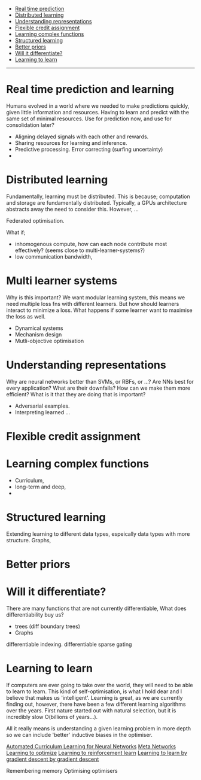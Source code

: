 * [Real time prediction](#real-time-prediction-and-learning)
* [Distributed learning](#distributed-learning)
* [Understanding representations](#understanding-representations)
* [Flexible credit assignment](#flexible-credit-assignment)
* [Learning complex functions](#learning-complex-functions)
* [Structured learning](#structured-learning)
* [Better priors](#better-priors)
* [Will it differentiate?](#will-it-differentiate)
* [Learning to learn](#learning-to-learn)

***
<!--
- Why is it important? What is it? Why is it a problem? Motivation!
- Related work.
- Settings

Want;
- motivations to be super succint and clear
- related work to be comprehensive and its analysis insightful.
-->

# Real time prediction and learning

Humans evolved in a world where we needed to make predictions quickly, given little information and resources.
Having to learn and predict with the same set of minimal resources. Use for prediction now, and use for consolidation later?


- Aligning delayed signals with each other and rewards.
- Sharing resources for learning and inference.
- Predictive processing. Error correcting (surfing uncertainty)
-

# Distributed learning

Fundamentally, learning must be distributed. This is because; computation and storage are fundamentally distributed. Typically, a GPUs architecture abstracts away the need to consider this. However, ...

Federated optimisation.

What if;
- inhomogenous compute, how can each node contribute most effectively? (seems close to multi-learner-systems?)
- low communication bandwidth,

# Multi learner systems

Why is this important?
We want modular learning system, this means we need multiple loss fns with different learners.
But how should learners interact to minimize a loss. What happens if some learner want to maximise the loss as well.


- Dynamical systems
- Mechanism design
- Mutli-objective optimisation

# Understanding representations

Why are neural networks better than SVMs, or RBFs, or ...? Are NNs best for every application?
What are their downfalls? How can we make them more efficient? What is it that they are doing that is important?

- Adversarial examples.
- Interpreting learned ...


# Flexible credit assignment




# Learning complex functions

- Curriculum,
- long-term and deep,
-

# Structured learning

Extending learning to different data types, espeically data types with more
structure. Graphs,


# Better priors



# Will it differentiate?
<!-- this seems close to flexible credit assignment? and structured learning? -->

There are many functions that are not currently differentiable,
What does differentiability buy us?

- trees (diff boundary trees)
- Graphs

differentiable indexing.
differentiable sparse gating


# Learning to learn

If computers are ever going to take over the world, they will need to be able to learn to learn. This kind of self-optimisation, is what I hold dear and I believe that makes us 'intelligent'.
Learning is great, as we are currently finding out, however, there have been a few different learning algorithms over the years. First nature started out with natural selection, but it is incredibly slow O(billions of years...).

All it really means is understanding a given learning problem in more depth so we can include 'better' inductive biases in the optimiser.

[Automated Curriculum Learning for Neural Networks](https://arxiv.org/abs/1704.03003)
[Meta Networks](https://arxiv.org/pdf/1703.00837.pdf)
[Learning to optimize](https://doi.org/10.3200/JMBR.36.3.339-351)
[Learning to reinforcement learn](http://arxiv.org/abs/1611.05763)
[Learning to learn by gradient descent by gradient descent](http://arxiv.org/abs/1606.04474)

Remembering memory
Optimising optimisers

